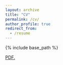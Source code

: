 ```yaml
---
layout: archive
title: "CV"
permalink: /cv/
author_profile: true
redirect_from:
  - /resume
---
```


{% include base_path %}


<a href="https://github.com/tseidl/timoseidl/raw/master/CV_Timo_Seidl.pdf" target="_blank">PDF.</a>
